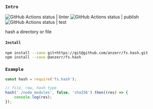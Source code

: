 
### `Intro`
![GitHub Actions status | linter](https://github.com/anzerr/fs.hash/workflows/linter/badge.svg)
![GitHub Actions status | publish](https://github.com/anzerr/fs.hash/workflows/publish/badge.svg)
![GitHub Actions status | test](https://github.com/anzerr/fs.hash/workflows/test/badge.svg)

hash a directory or file

#### `Install`
``` bash
npm install --save git+https://git@github.com/anzerr/fs.hash.git
npm install --save @anzerr/fs.hash
```

### `Example`
``` javascript
const hash = require('fs.hash');

// file, raw, hash type
hash('./node_modules', false, 'sha256').then((res) => {
	console.log(res);
});
```